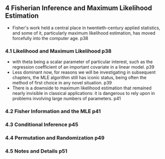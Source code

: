 ## 4 Fisherian Inference and Maximum Likelihood Estimation
- Fisher's work held a central place in twentieth-century applied statistics, and some of it, particularly maximum likelihood estimation, has moved forcefully into the computer age. p38
### 4.1 Likelihood and Maximum Likelihood p38
- with theta being a scalar parameter of particular interest, such as the regression coefficient of an important covariate in a linear model. p39
- Less dominant now, for reasons we will be investigating in subsequent chapters, the MLE algorithm still has iconic status, being often the method of first choice in any novel situation. p39
- There is a downside to maximum likelihood estimation that remained nearly invisible in classical applications: it is dangerous to rely upon in problems involving large numbers of parameters. p41
### 4.2 Fisher Information and the MLE p41
### 4.3 Conditional Inference p45
### 4.4 Permutation and Randomization p49
### 4.5 Notes and Details p51
